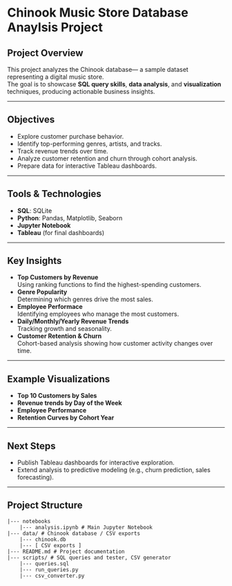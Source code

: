 # Chinook Music Store Database Anaylsis Project

## Project Overview
This project analyzes the Chinook database— a sample dataset representing a digital music store.  
The goal is to showcase **SQL query skills**, **data analysis**, and **visualization** techniques, producing actionable business insights.

---

## Objectives
- Explore customer purchase behavior.
- Identify top-performing genres, artists, and tracks.
- Track revenue trends over time.
- Analyze customer retention and churn through cohort analysis.
- Prepare data for interactive Tableau dashboards.

---

## Tools & Technologies
- **SQL**: SQLite
- **Python**: Pandas, Matplotlib, Seaborn
- **Jupyter Notebook**
- **Tableau** (for final dashboards)

---

## Key Insights
- **Top Customers by Revenue**  
  Using ranking functions to find the highest-spending customers.
- **Genre Popularity**  
  Determining which genres drive the most sales.
- **Employee Performace**  
  Identifying employees who manage the most customers.
- **Daily/Monthly/Yearly Revenue Trends**  
  Tracking growth and seasonality.
- **Customer Retention & Churn**  
  Cohort-based analysis showing how customer activity changes over time.

---

## Example Visualizations
- **Top 10 Customers by Sales**
- **Revenue trends by Day of the Week**
- **Employee Performance**
- **Retention Curves by Cohort Year**

---

## Next Steps
- Publish Tableau dashboards for interactive exploration.
- Extend analysis to predictive modeling (e.g., churn prediction, sales forecasting).

---

## Project Structure
```plaintext
|--- notebooks
    |--- analysis.ipynb # Main Jupyter Notebook
|--- data/ # Chinook database / CSV exports
    |--- chinook.db
    |--- [ CSV exports ]
|--- README.md # Project documentation
|--- scripts/ # SQL queries and tester, CSV generator
    |--- queries.sql
    |--- run_queries.py
    |--- csv_converter.py
```